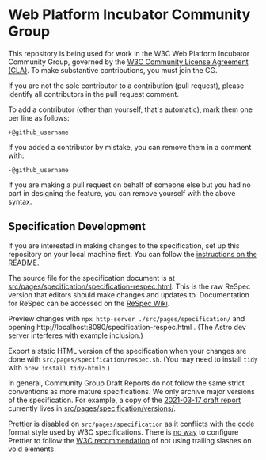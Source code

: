 # Web Platform Incubator Community Group

This repository is being used for work in the W3C Web Platform Incubator Community Group, governed by the [W3C Community License
Agreement (CLA)](http://www.w3.org/community/about/agreements/cla/). To make substantive contributions, you must join the CG.

If you are not the sole contributor to a contribution (pull request), please identify all contributors in the pull request comment.

To add a contributor (other than yourself, that's automatic), mark them one per line as follows:

```
+@github_username
```

If you added a contributor by mistake, you can remove them in a comment with:

```
-@github_username
```

If you are making a pull request on behalf of someone else but you had no part in designing the feature, you can remove yourself with the above syntax.

## Specification Development

If you are interested in making changes to the specification, set up this repository on your local machine first. You can follow the [instructions on the README](./README.md#get-set-up).

The source file for the specification document is at [src/pages/specification/specification-respec.html](https://github.com/WICG/webmonetization/tree/main/src/pages/specification/specification-respec.html). This is the raw ReSpec version that editors should make changes and updates to. Documentation for ReSpec can be accessed on the [ReSpec Wiki](https://github.com/w3c/respec/wiki/).

Preview changes with `npx http-server ./src/pages/specification/` and opening http://localhost:8080/specification-respec.html . (The Astro dev server interferes with example inclusion.)

Export a static HTML version of the specification when your changes are done with `src/pages/specification/respec.sh`. (You may need to install `tidy` with `brew install tidy-html5`.)

In general, Community Group Draft Reports do not follow the same strict conventions as more mature specifications. We only archive major versions of the specification. For example, a copy of the [2021-03-17 draft report](https://github.com/WICG/webmonetization/tree/main/src/pages/specification/versions/CG-DRAFT-web-monetization-20210317.html) currently lives in [src/pages/specification/versions/](https://github.com/WICG/webmonetization/tree/main/src/pages/specification/versions).

Prettier is disabled on `src/pages/specification` as it conflicts with the code format style used by W3C specifications. There is [no way](https://github.com/prettier/prettier/issues/5246) to configure Prettier to follow the [W3C recommendation](https://github.com/validator/validator/wiki/Markup-%C2%BB-Void-elements) of not using trailing slashes on void elements.
